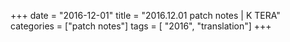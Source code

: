 +++
date = "2016-12-01"
title = "2016.12.01 patch notes | K TERA"
categories = ["patch notes"]
tags = [ "2016", "translation"]
+++

```

```
